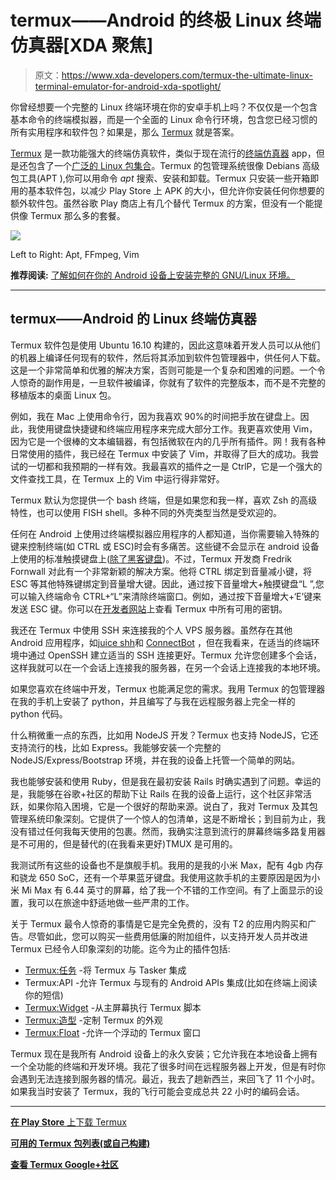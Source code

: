 # termux——Android 的终极 Linux 终端仿真器[XDA 聚焦]

> 原文：<https://www.xda-developers.com/termux-the-ultimate-linux-terminal-emulator-for-android-xda-spotlight/>

你曾经想要一个完整的 Linux 终端环境在你的安卓手机上吗？不仅仅是一个包含基本命令的终端模拟器，而是一个全面的 Linux 命令行环境，包含您已经习惯的所有实用程序和软件包？如果是，那么 [Termux](https://termux.com/) 就是答案。

[Termux](https://play.google.com/store/apps/details?id=com.termux) 是一款功能强大的终端仿真软件，类似于现在流行的[终端仿真器](https://play.google.com/store/apps/details?id=jackpal.androidterm) app，但是还包含了一个[广泛的 Linux 包集合](https://github.com/termux/termux-packages)。Termux 的包管理系统很像 Debians 高级包工具(APT ),你可以用命令 *apt* 搜索、安装和卸载。Termux 只安装一些开箱即用的基本软件包，以减少 Play Store 上 APK 的大小，但允许你安装任何你想要的额外软件包。虽然谷歌 Play 商店上有几个替代 Termux 的方案，但没有一个能提供像 Termux 那么多的套餐。

 <picture>![](img/83d0710f7dfc6c421461bcca4e125b49.png)</picture> 

Left to Right: Apt, FFmpeg, Vim

**推荐阅读:** [了解如何在你的 Android 设备上安装完整的 GNU/Linux 环境。](https://www.xda-developers.com/guide-installing-and-running-a-gnulinux-environment-on-any-android-device/)

* * *

## termux——Android 的 Linux 终端仿真器

Termux 软件包是使用 Ubuntu 16.10 构建的，因此这意味着开发人员可以从他们的机器上编译任何现有的软件，然后将其添加到软件包管理器中，供任何人下载。这是一个非常简单和优雅的解决方案，否则可能是一个复杂和困难的问题。一个令人惊奇的副作用是，一旦软件被编译，你就有了软件的完整版本，而不是不完整的移植版本的桌面 Linux 包。

例如，我在 Mac 上使用命令行，因为我喜欢 90%的时间把手放在键盘上。因此，我使用键盘快捷键和终端应用程序来完成大部分工作。我更喜欢使用 Vim，因为它是一个很棒的文本编辑器，有包括微软在内的几乎所有插件。网！我有各种日常使用的插件，我已经在 Termux 中安装了 Vim，并取得了巨大的成功。我尝试的一切都和我预期的一样有效。我最喜欢的插件之一是 CtrlP，它是一个强大的文件查找工具，在 Termux 上的 Vim 中运行得非常好。

Termux 默认为您提供一个 bash 终端，但是如果您和我一样，喜欢 Zsh 的高级特性，也可以使用 FISH shell。多种不同的外壳类型当然是受欢迎的。

任何在 Android 上使用过终端模拟器应用程序的人都知道，当你需要输入特殊的键来控制终端(如 CTRL 或 ESC)时会有多痛苦。这些键不会显示在 android 设备上使用的标准触摸键盘上([除了黑客键盘](https://play.google.com/store/apps/details?id=org.pocketworkstation.pckeyboard))。不过，Termux 开发商 Fredrik Fornwall 对此有一个非常新颖的解决方案。他将 CTRL 绑定到音量减小键，将 ESC 等其他特殊键绑定到音量增大键。因此，通过按下音量增大+触摸键盘“L ”,您可以输入终端命令 CTRL+“L”来清除终端窗口。例如，通过按下音量增大+‘E’键来发送 ESC 键。你可以在[开发者网站](https://termux.com/touch-keyboard.html)上查看 Termux 中所有可用的密钥。

我还在 Termux 中使用 SSH 来连接我的个人 VPS 服务器。虽然存在其他 Android 应用程序，如[juice shh](https://play.google.com/store/apps/details?id=com.sonelli.juicessh&hl=en)和 [ConnectBot](https://play.google.com/store/apps/details?id=org.connectbot&hl=en) ，但在我看来，在适当的终端环境中通过 OpenSSH 建立适当的 SSH 连接更好。Termux 允许您创建多个会话，这样我就可以在一个会话上连接我的服务器，在另一个会话上连接我的本地环境。

如果您喜欢在终端中开发，Termux 也能满足您的需求。我用 Termux 的包管理器在我的手机上安装了 python，并且编写了与我在远程服务器上完全一样的 python 代码。

什么稍微重一点的东西，比如用 NodeJS 开发？Termux 也支持 NodeJS，它还支持流行的栈，比如 Express。我能够安装一个完整的 NodeJS/Express/Bootstrap 环境，并在我的设备上托管一个简单的网站。

我也能够安装和使用 Ruby，但是我在最初安装 Rails 时确实遇到了问题。幸运的是，我能够在谷歌+社区的帮助下让 Rails 在我的设备上运行，这个社区非常活跃，如果你陷入困境，它是一个很好的帮助来源。说白了，我对 Termux 及其包管理系统印象深刻。它提供了一个惊人的包清单，这是不断增长；到目前为止，我没有错过任何我每天使用的包裹。然而，我确实注意到流行的屏幕终端多路复用器是不可用的，但是替代的(在我看来更好)TMUX 是可用的。

我测试所有这些的设备也不是旗舰手机。我用的是我的小米 Max，配有 4gb 内存和骁龙 650 SoC，还有一个苹果蓝牙键盘。我使用这款手机的主要原因是因为小米 Mi Max 有 6.44 英寸的屏幕，给了我一个不错的工作空间。有了上面显示的设置，我可以在旅途中舒适地做一些严肃的工作。

关于 Termux 最令人惊奇的事情是它是完全免费的，没有 T2 的应用内购买和广告。尽管如此，您可以购买一些费用低廉的附加组件，以支持开发人员并改进 Termux 已经令人印象深刻的功能。迄今为止的插件包括:

*   [Termux:任务](https://play.google.com/store/apps/details?id=com.termux.tasker) -将 Termux 与 Tasker 集成
*   Termux:API -允许 Termux 与现有的 Android APIs 集成(比如在终端上阅读你的短信)
*   [Termux:Widget](https://play.google.com/store/apps/details?id=com.termux.widget) -从主屏幕执行 Termux 脚本
*   [Termux:造型](https://play.google.com/store/apps/details?id=com.termux.styling) -定制 Termux 的外观
*   [Termux:Float](https://play.google.com/store/apps/details?id=com.termux.window) -允许一个浮动的 Termux 窗口

Termux 现在是我所有 Android 设备上的永久安装；它允许我在本地设备上拥有一个全功能的终端和开发环境。我花了很多时间在远程服务器上开发，但是有时你会遇到无法连接到服务器的情况。最近，我去了趟新西兰，来回飞了 11 个小时。如果我当时安装了 Termux，我的飞行可能会变成总共 22 小时的编码会话。

* * *

[**在 Play Store** 上下载 Termux](https://play.google.com/store/apps/details?id=com.termux)

[**可用的 Termux 包列表(或自己构建)**](https://github.com/termux/termux-packages)

[**查看 Termux Google+社区**](https://plus.google.com/communities/101692629528551299417)